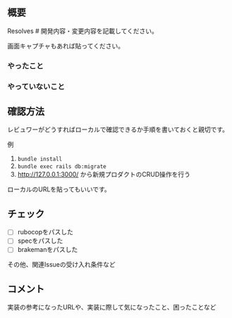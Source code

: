 ## 概要

Resolves #
開発内容・変更内容を記載してください。

画面キャプチャもあれば貼ってください。

### やったこと

### やっていないこと


## 確認方法

レビュワーがどうすればローカルで確認できるか手順を書いておくと親切です。

例
1. `bundle install`
1. `bundle exec rails db:migrate`
1. http://127.0.0.1:3000/ から新規プロダクトのCRUD操作を行う

ローカルのURLを貼ってもいいです。


## チェック

- [ ] rubocopをパスした
- [ ] specをパスした
- [ ] brakemanをパスした

その他、関連Issueの受け入れ条件など


## コメント

実装の参考になったURLや、実装に際して気になったこと、困ったことなど
